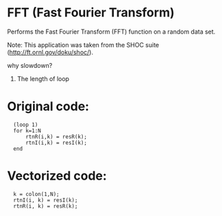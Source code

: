 FFT (Fast Fourier Transform)
============================

Performs the Fast Fourier Transform (FFT) function on a random data set.

Note: This application was taken from the SHOC suite
      (http://ft.ornl.gov/doku/shoc/).
      
why slowdown?

1. The length of loop 


Original code:
==========================

      (loop 1)
      for k=1:N
          rtnR(i,k) = resR(k);
          rtnI(i,k) = resI(k);
      end


Vectorized code:
==========================
      k = colon(1,N);
      rtnI(i, k) = resI(k);
      rtnR(i, k) = resR(k);

